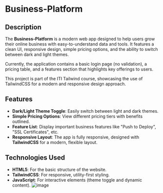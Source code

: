 # Business-Platform

## Description
The **Business-Platform** is a modern web app designed to help users grow their online business with easy-to-understand data and tools. It features a clean UI, responsive design, simple pricing options, and the ability to switch between dark and light themes. 

Currently, the application contains a basic login page (no validation), a pricing table, and a features section that highlights key offerings to users.

This project is part of the ITI Tailwind course, showcasing the use of TailwindCSS for a modern and responsive design approach.

## Features
- **Dark/Light Theme Toggle**: Easily switch between light and dark themes.
- **Simple Pricing Options**: View different pricing tiers with benefits outlined.
- **Feature List**: Display important business features like "Push to Deploy", "SSL Certificates", etc.
- **Responsive Layout**: The app is fully responsive, designed with **TailwindCSS** for a modern, flexible layout.


## Technologies Used
- **HTML5**: For the basic structure of the website.
- **TailwindCSS**: For responsive, utility-first styling.
- **JavaScript**: For interactive elements (theme toggle and dynamic content).
![image](https://github.com/user-attachments/assets/2d282bdd-65c4-4f4a-8f28-83bdd7e96f30)


